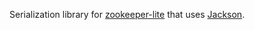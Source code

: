 Serialization library for [zookeeper-lite](http://lisaglendenning.github.io/zookeeper-lite) that uses [Jackson](https://github.com/FasterXML/jackson).
